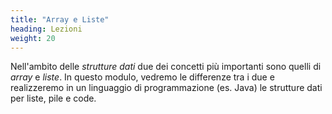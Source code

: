 ```yaml
---
title: "Array e Liste"
heading: Lezioni
weight: 20
---
```


Nell'ambito delle *strutture dati* due dei concetti più importanti sono quelli di
*array* e *liste*. In questo modulo, vedremo le differenze tra i due e realizzeremo
in un linguaggio di programmazione (es. Java) le strutture dati per liste, pile e
code.